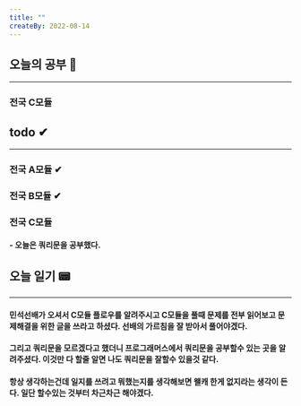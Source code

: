 ```yaml
---
title: ""
createBy: 2022-08-14
---
```

## 오늘의 공부 🎉
---
### 전국 C모듈

## todo ✔
---
### 전국 A모듈 ✔
### 전국 B모듈 ✔
### 전국 C모듈
#### - 오늘은 쿼리문을 공부했다.

## 오늘 일기 📟
---
#### 민석선배가 오셔서 C모듈 플로우를 알려주시고 C모듈을 풀때 문제를 전부 읽어보고 문제해결을 위한 글을 쓰라고 하셨다. 선배의 가르침을 잘 받아서 풀어야겠다.
#### 그리고 쿼리문을 모르겠다고 했더니 프로그래머스에서 쿼리문을 공부할수 있는 곳을 알려주셨다. 이것만 다 할줄 알면 나도 쿼리문을 잘할수 있을것 같다.
#### 항상 생각하는건데 일지를 쓰려고 뭐했는지를 생각해보면 왤캐 한게 없지라는 생각이 든다. 일단 할수있는 것부터 차근차근 해야겠다.